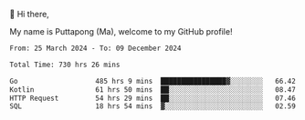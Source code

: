 👋 Hi there,

My name is Puttapong (Ma), welcome to my GitHub profile!

<!--START_SECTION:waka-->

```txt
From: 25 March 2024 - To: 09 December 2024

Total Time: 730 hrs 26 mins

Go                   485 hrs 9 mins  ████████████████▓░░░░░░░░   66.42 %
Kotlin               61 hrs 50 mins  ██░░░░░░░░░░░░░░░░░░░░░░░   08.47 %
HTTP Request         54 hrs 29 mins  ██░░░░░░░░░░░░░░░░░░░░░░░   07.46 %
SQL                  18 hrs 54 mins  ▓░░░░░░░░░░░░░░░░░░░░░░░░   02.59 %
```

<!--END_SECTION:waka-->
